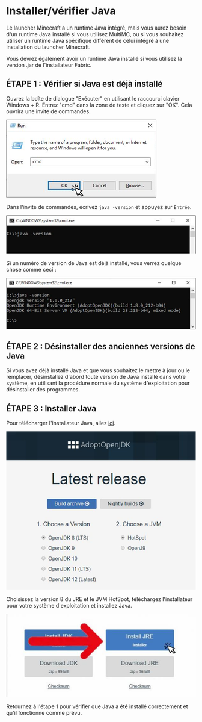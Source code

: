 # Installer/vérifier Java

Le launcher Minecraft a un runtime Java intégré, mais vous aurez besoin d'un runtime Java installé si vous utilisez MultiMC, ou si vous souhaitez utiliser un runtime Java spécifique différent de celui intégré à une installation du launcher Minecraft.

Vous devrez également avoir un runtime Java installé si vous utilisez la version .jar de l'installateur Fabric.

## ÉTAPE 1 : Vérifier si Java est déjà installé

Ouvrez la boîte de dialogue "Exécuter" en utilisant le raccourci clavier Windows + R. Entrez "cmd" dans la zone de texte et cliquez sur "OK". Cela ouvrira une invite de commandes.

![](../../.gitbook/assets/install_server_06.jpg)

Dans l'invite de commandes, écrivez `java -version` et appuyez sur `Entrée`.

![](../../.gitbook/assets/install_server_07.jpg)

Si un numéro de version de Java est déjà installé, vous verrez quelque chose comme ceci :

![](../../.gitbook/assets/install_server_08.jpg)

## ÉTAPE 2 : Désinstaller des anciennes versions de Java

Si vous avez déjà installé Java et que vous souhaitez le mettre à jour ou le remplacer, désinstallez d'abord toute version de Java installé dans votre système, en utilisant la procédure normale du système d'exploitation pour désinstaller des programmes.

## ÉTAPE 3 : Installer Java

Pour télécharger l'installateur Java, allez [ici](https://adoptopenjdk.net/releases.html).

![](../../.gitbook/assets/install_server_10.jpg)

Choisissez la version 8 du JRE et le JVM HotSpot, téléchargez l'installateur pour votre système d'exploitation et installez Java.

![](../../.gitbook/assets/install_server_10a.jpg)

Retournez à l'étape 1 pour vérifier que Java a été installé correctement et qu'il fonctionne comme prévu.

